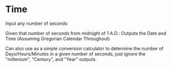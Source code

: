 # Time
Input any number of seconds 

Given that number of seconds from midnight of 1 A.D.:
Outputs the Date and Time (Assuming Gregorian Calendar Throughout)

Can also use as a simple conversion calculator to determine the number of Days/Hours/Minutes in a given number of seconds, just ignore the "millenium", "Century", and "Year" outputs.
